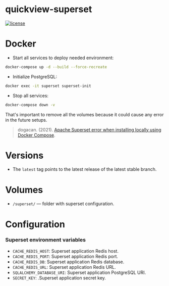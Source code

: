 # quickview-superset

[![license](https://img.shields.io/:license-Apache%202-blue.svg)](https://www.apache.org/licenses/LICENSE-2.0.txt)

# Docker

- Start all services to deploy needed environment:

```bash
docker-compose up -d --build --force-recreate
```

- Initialize PostgreSQL:

```bash
docker exec -it superset superset-init
```

- Stop all services:

```bash
docker-compose down -v
```

That's important to remove all the volumes because it could cause any error in the future setups.
> dogacan. (2021). [Apache Superset error when installing locally using Docker Compose](https://stackoverflow.com/questions/68060234/apache-superset-error-when-installing-locally-using-docker-compose).

# Versions

- The `latest` tag points to the latest release of the latest stable branch.

# Volumes

- `/superset/` — folder with superset configuration.

# Configuration

### Superset environment variables

- `CACHE_REDIS_HOST`: Superset application Redis host.
- `CACHE_REDIS_PORT`: Superset application Redis port.
- `CACHE_REDIS_DB`: Superset application Redis database.
- `CACHE_REDIS_URL`: Superset application Redis URL.
- `SQLALCHEMY_DATABASE_URI`: Superset application PostgreSQL URI.
- `SECRET_KEY`: .Superset application secret key.
